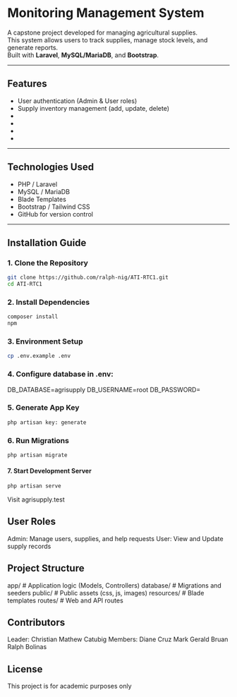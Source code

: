 # Monitoring Management System

A capstone project developed for managing agricultural supplies.  
This system allows users to track supplies, manage stock levels, and generate reports.  
Built with **Laravel**, **MySQL/MariaDB**, and **Bootstrap**.

---

## Features
- User authentication (Admin & User roles)
- Supply inventory management (add, update, delete)
- 
- 
- 
- 

---

## Technologies Used
- PHP / Laravel
- MySQL / MariaDB
- Blade Templates
- Bootstrap / Tailwind CSS
- GitHub for version control

---

## Installation Guide

### 1. Clone the Repository
```bash
git clone https://github.com/ralph-nig/ATI-RTC1.git
cd ATI-RTC1
```

### 2. Install Dependencies
```bash
composer install
npm
```

### 3. Environment Setup
```bash
cp .env.example .env
```

### 4. Configure database in .env:
DB_DATABASE=agrisupply
DB_USERNAME=root
DB_PASSWORD=

### 5. Generate App Key
```bash
php artisan key: generate
```

### 6. Run Migrations
```bash
php artisan migrate
```

#### 7. Start Development Server
```bash
php artisan serve
```

Visit agrisupply.test

## User Roles
Admin: Manage users, supplies, and help requests
User: View and Update supply records

## Project Structure
app/            # Application logic (Models, Controllers)
database/       # Migrations and seeders
public/         # Public assets (css, js, images)
resources/      # Blade templates
routes/         # Web and API routes

## Contributors
Leader: Christian Mathew Catubig
Members: Diane Cruz
         Mark Gerald Bruan
         Ralph Bolinas

## License 
This project is for academic purposes only

